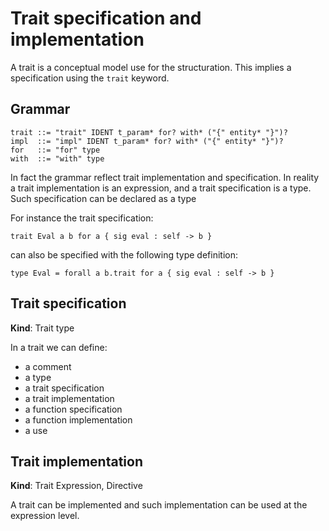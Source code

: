 # Trait specification and implementation

A trait is a conceptual model use for the structuration. This implies
a specification using the `trait` keyword.

## Grammar

```
trait ::= "trait" IDENT t_param* for? with* ("{" entity* "}")?
impl  ::= "impl" IDENT t_param* for? with* ("{" entity* "}")?
for   ::= "for" type
with  ::= "with" type
```

In fact the grammar reflect trait implementation and specification.
In reality a trait implementation is an expression, and a trait
specification is a type. Such specification can be declared as a type

For instance the trait specification:

```
trait Eval a b for a { sig eval : self -> b }
```

can also be specified with the following type definition:

```
type Eval = forall a b.trait for a { sig eval : self -> b } 
```

## Trait specification

**Kind**: Trait type

In a trait we can define:
- a comment
- a type
- a trait specification
- a trait implementation
- a function specification
- a function implementation
- a use

## Trait implementation

**Kind**: Trait Expression, Directive

A trait can be implemented and such implementation can be used at 
the expression level.